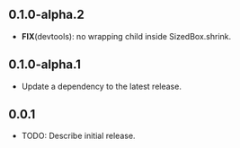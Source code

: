 ## 0.1.0-alpha.2

 - **FIX**(devtools): no wrapping child inside SizedBox.shrink.

## 0.1.0-alpha.1

 - Update a dependency to the latest release.

## 0.0.1

* TODO: Describe initial release.
